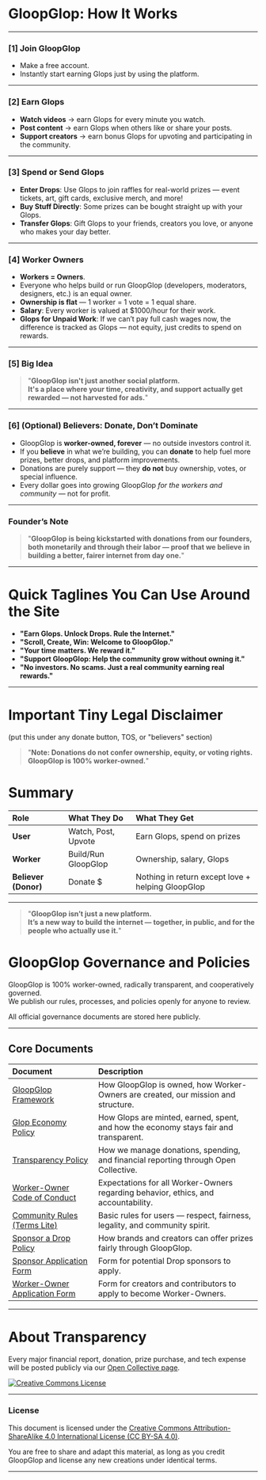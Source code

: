 # **GloopGlop: How It Works**

---

### **[1] Join GloopGlop**  
- Make a free account.  
- Instantly start earning Glops just by using the platform.

---

### **[2] Earn Glops**
- **Watch videos** → earn Glops for every minute you watch.  
- **Post content** → earn Glops when others like or share your posts.  
- **Support creators** → earn bonus Glops for upvoting and participating in the community.

---

### **[3] Spend or Send Glops**
- **Enter Drops**: Use Glops to join raffles for real-world prizes — event tickets, art, gift cards, exclusive merch, and more!
- **Buy Stuff Directly**: Some prizes can be bought straight up with your Glops.
- **Transfer Glops**: Gift Glops to your friends, creators you love, or anyone who makes your day better.

---

### **[4] Worker Owners**
- **Workers = Owners**.  
- Everyone who helps build or run GloopGlop (developers, moderators, designers, etc.) is an equal owner.  
- **Ownership is flat** — 1 worker = 1 vote = 1 equal share.  
- **Salary**: Every worker is valued at $1000/hour for their work.  
- **Glops for Unpaid Work**: If we can’t pay full cash wages now, the difference is tracked as Glops — not equity, just credits to spend on rewards.

---

### **[5] Big Idea**
> "**GloopGlop isn't just another social platform.  
> It's a place where your time, creativity, and support actually get rewarded — not harvested for ads.**"

---

### **[6] (Optional) Believers: Donate, Don’t Dominate**
- GloopGlop is **worker-owned, forever** — no outside investors control it.  
- If you **believe** in what we’re building, you can **donate** to help fuel more prizes, better drops, and platform improvements.
- Donations are purely support — they **do not** buy ownership, votes, or special influence.
- Every dollar goes into growing GloopGlop *for the workers and community* — not for profit.

---

### **Founder’s Note**
> "**GloopGlop is being kickstarted with donations from our founders, both monetarily and through their labor — proof that we believe in building a better, fairer internet from day one.**"

---

# **Quick Taglines You Can Use Around the Site**

- **"Earn Glops. Unlock Drops. Rule the Internet."**
- **"Scroll, Create, Win: Welcome to GloopGlop."**
- **"Your time matters. We reward it."**
- **"Support GloopGlop: Help the community grow without owning it."**
- **"No investors. No scams. Just a real community earning real rewards."**

---

# **Important Tiny Legal Disclaimer**
(put this under any donate button, TOS, or "believers" section)

> "**Note: Donations do not confer ownership, equity, or voting rights. GloopGlop is 100% worker-owned.**"

# **Summary**

| Role | What They Do | What They Get |
|:---|:---|:---|
| **User** | Watch, Post, Upvote | Earn Glops, spend on prizes |
| **Worker** | Build/Run GloopGlop | Ownership, salary, Glops |
| **Believer (Donor)** | Donate $ | Nothing in return except love + helping GloopGlop |

---

> "**GloopGlop isn’t just a new platform.  
> It’s a new way to build the internet — together, in public, and for the people who actually use it.**"

# **GloopGlop Governance and Policies**

GloopGlop is 100% worker-owned, radically transparent, and cooperatively governed.  
We publish our rules, processes, and policies openly for anyone to review.

All official governance documents are stored here publicly.

---

## **Core Documents**

| Document | Description |
|:---|:---|
| [GloopGlop Framework](link-to-framework.md) | How GloopGlop is owned, how Worker-Owners are created, our mission and structure. |
| [Glop Economy Policy](link-to-glop-economy-policy.md) | How Glops are minted, earned, spent, and how the economy stays fair and transparent. |
| [Transparency Policy](link-to-transparency-policy.md) | How we manage donations, spending, and financial reporting through Open Collective. |
| [Worker-Owner Code of Conduct](link-to-code-of-conduct.md) | Expectations for all Worker-Owners regarding behavior, ethics, and accountability. |
| [Community Rules (Terms Lite)](link-to-community-rules.md) | Basic rules for users — respect, fairness, legality, and community spirit. |
| [Sponsor a Drop Policy](link-to-sponsor-a-drop-policy.md) | How brands and creators can offer prizes fairly through GloopGlop. |
| [Sponsor Application Form](link-to-sponsor-form.md) | Form for potential Drop sponsors to apply. |
| [Worker-Owner Application Form](link-to-worker-owner-application-form.md) | Form for creators and contributors to apply to become Worker-Owners. |

---

# **About Transparency**

Every major financial report, donation, prize purchase, and tech expense will be posted publicly via our [Open Collective page](link-to-open-collective).


[![Creative Commons License](https://i.creativecommons.org/l/by-sa/4.0/88x31.png)](https://creativecommons.org/licenses/by-sa/4.0/)

---

### License

This document is licensed under the [Creative Commons Attribution-ShareAlike 4.0 International License (CC BY-SA 4.0)](https://creativecommons.org/licenses/by-sa/4.0/).

You are free to share and adapt this material, as long as you credit GloopGlop and license any new creations under identical terms.

---
